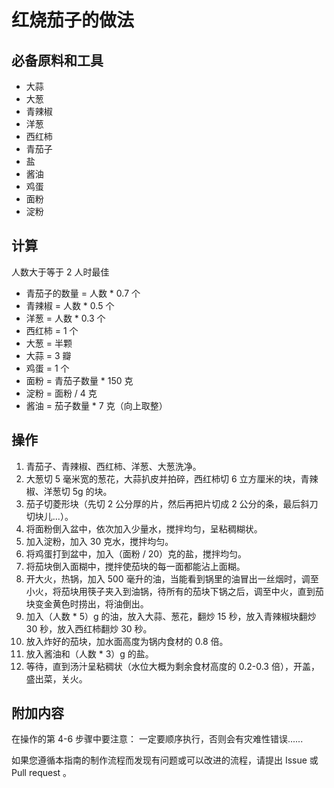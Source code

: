 # 红烧茄子的做法

## 必备原料和工具

- 大蒜
- 大葱
- 青辣椒
- 洋葱
- 西红柿
- 青茄子
- 盐
- 酱油
- 鸡蛋
- 面粉
- 淀粉

## 计算

人数大于等于 2 人时最佳

- 青茄子的数量 = 人数 * 0.7 个
- 青辣椒 = 人数 * 0.5 个
- 洋葱 = 人数 * 0.3 个
- 西红柿 = 1 个
- 大葱 = 半颗
- 大蒜 = 3 瓣
- 鸡蛋 = 1 个
- 面粉 = 青茄子数量 * 150 克
- 淀粉 = 面粉 / 4 克
- 酱油 = 茄子数量 * 7 克（向上取整）

## 操作

1. 青茄子、青辣椒、西红柿、洋葱、大葱洗净。
1. 大葱切 5 毫米宽的葱花，大蒜扒皮并拍碎，西红柿切 6 立方厘米的块，青辣椒、洋葱切 5g 的块。
1. 茄子切菱形块（先切 2 公分厚的片，然后再把片切成 2 公分的条，最后斜刀切块儿...）。
1. 将面粉倒入盆中，依次加入少量水，搅拌均匀，呈粘稠糊状。
1. 加入淀粉，加入 30 克水，搅拌均匀。
1. 将鸡蛋打到盆中，加入（面粉 / 20）克的盐，搅拌均匀。
1. 将茄块倒入面糊中，搅拌使茄块的每一面都能沾上面糊。
1. 开大火，热锅，加入 500 毫升的油，当能看到锅里的油冒出一丝烟时，调至小火，将茄块用筷子夹入到油锅，待所有的茄块下锅之后，调至中火，直到茄块变金黄色时捞出，将油倒出。
1. 加入（人数 * 5）g 的油，放入大蒜、葱花，翻炒 15 秒，放入青辣椒块翻炒 30 秒，放入西红柿翻炒 30 秒。
1. 放入炸好的茄块，加水面高度为锅内食材的 0.8 倍。
1. 放入酱油和（人数 * 3）g 的盐。
1. 等待，直到汤汁呈粘稠状（水位大概为剩余食材高度的 0.2-0.3 倍），开盖，盛出菜，关火。

## 附加内容

在操作的第 4-6 步骤中要注意：
一定要顺序执行，否则会有灾难性错误......

如果您遵循本指南的制作流程而发现有问题或可以改进的流程，请提出 Issue 或 Pull request 。
